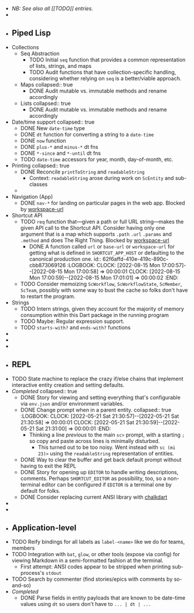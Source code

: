 - _NB: See also all [[TODO]] entries._
-
- ## Piped Lisp
- Collections
	- Seq Abstraction
		- TODO Initial `seq` function that provides a common representation of lists, strings, and maps
		- TODO Audit functions that have collection-specific handling, considering whether relying on `seq` is a better/viable approach.
	- Maps
	  collapsed:: true
		- DONE Audit mutable vs. immutable methods and rename accordingly
	- Lists
	  collapsed:: true
		- DONE Audit mutable vs. immutable methods and rename accordingly
- Date/time support
  collapsed:: true
	- DONE New `date-time` type
	- DONE `dt` function for converting a string to a `date-time`
	- DONE `now` function
	- DONE `plus-*` and `minus-*` dt fns
	- DONE `*-since` and `*-until` dt fns
	- TODO `date-time` accessors for year, month, day-of-month, etc.
- Printing
  collapsed:: true
	- DONE Reconcile `printToString` and `readableString`
		- Context: `readableString` arose during work on `ScEntity` and sub-classes
	-
- Navigation (App)
	- DONE `nav-*` for landing on particular pages in the web app. Blocked by [workspace-url](logseq://graph/docs?block-id=62f6affd-410e-419c-890c-cbb873069126)
- Shortcut API
	- TODO `req` function that—given a path or full URL string—makes the given API call to the Shortcut API. Consider having only one argument that is a map which supports `.path` `.url` `.params` and `.method` and does The Right Thing. Blocked by [workspace-url](logseq://graph/docs?block-id=62f6affd-410e-419c-890c-cbb873069126)
		- DONE A function called `url` or `base-url` or `workspace-url` for getting what is defined in `SHORTCUT_APP_HOST` or defaulting to the canonical production one.
		  id:: 62f6affd-410e-419c-890c-cbb873069126
		  :LOGBOOK:
		  CLOCK: [2022-08-15 Mon 17:00:57]--[2022-08-15 Mon 17:00:58] =>  00:00:01
		  CLOCK: [2022-08-15 Mon 17:00:59]--[2022-08-15 Mon 17:01:01] =>  00:00:02
		  :END:
	- TODO Consider memoizing `ScWorkflow`, `ScWorkflowState`, `ScMember`, `ScTeam`, possibly with some way to bust the cache so folks don't have to restart the program.
- Strings
	- TODO Intern strings, given they account for the majority of memory consumption within this Dart package in the running program
	- TODO Maybe: Regular expression support.
	- TODO `starts-with?` and `ends-with?` functions
-
-
-
- ## REPL
- TODO State machine to replace the crazy if/else chains that implement interactive entity creation and setting defaults.
- _Completed_
  collapsed:: true
	- DONE Story for viewing and setting everything that's configurable via `env.json` and/or environment variables.
	- DONE Change prompt when in a parent entity.
	  collapsed:: true
	  :LOGBOOK:
	  CLOCK: [2022-05-21 Sat 21:30:57]--[2022-05-21 Sat 21:30:58] =>  00:00:01
	  CLOCK: [2022-05-21 Sat 21:30:59]--[2022-05-21 Sat 21:31:00] =>  00:00:01
	  :END:
		- Thinking a line _previous_ to the main `sc>` prompt, with a starting `;` so copy and paste across lines is minimally disturbed.
			- This turned out to be too noisy. Went instead with `sc (mi 23)>` using the `readableString` representation of entities.
	- DONE Way to clear the buffer and get back default prompt without having to exit the REPL
	- DONE Story for opening up `EDITOR` to handle writing descriptions, comments. Perhaps `SHORTCUT_EDITOR` as possibility, too, so a non-terminal editor can be configured if `EDITOR` is a terminal one by default for folks.
	- DONE Consider replacing current ANSI library with [chalkdart](https://timmaffett.github.io/chalkdart_docs/index.html)
-
-
- ## Application-level
- TODO Reify bindings for all labels as `label-<name>` like we do for teams, members
- TODO Integration with `bat`, `glow`, or other tools (expose via config) for viewing Markdown in a semi-formatted fashion at the terminal.
	- First attempt: ANSI codes appear to be stripped when printing sub-process's `stdout`
- TODO Search by commenter (find stories/epics with comments by so-and-so)
- _Completed_
	- DONE Parse fields in entity payloads that are known to be date-time values using `dt` so users don't have to `... | dt | ...`